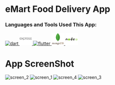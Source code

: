 # eMart Food Delivery App
<p align="left">
</p>

<h3 align="left">Languages and Tools Used This App:</h3>
<p align="left"> <a href="https://dart.dev" target="_blank" rel="noreferrer"> <img src="https://www.vectorlogo.zone/logos/dartlang/dartlang-icon.svg" alt="dart" width="40" height="40"/> </a> <a href="https://expressjs.com" target="_blank" rel="noreferrer"> <img src="https://raw.githubusercontent.com/devicons/devicon/master/icons/express/express-original-wordmark.svg" alt="express" width="40" height="40"/> </a> <a href="https://flutter.dev" target="_blank" rel="noreferrer"> <img src="https://www.vectorlogo.zone/logos/flutterio/flutterio-icon.svg" alt="flutter" width="40" height="40"/> </a> <a href="https://www.mongodb.com/" target="_blank" rel="noreferrer"> <img src="https://raw.githubusercontent.com/devicons/devicon/master/icons/mongodb/mongodb-original-wordmark.svg" alt="mongodb" width="40" height="40"/> </a> <a href="https://nodejs.org" target="_blank" rel="noreferrer"> <img src="https://raw.githubusercontent.com/devicons/devicon/master/icons/nodejs/nodejs-original-wordmark.svg" alt="nodejs" width="40" height="40"/> </a> </p>

# App ScreenShot
![screen_2](https://github.com/RDdev04/foodish/assets/76545854/2e224b45-3418-47ab-a49f-875853a338a8)
![screen_1](https://github.com/RDdev04/foodish/assets/76545854/e7a835aa-0464-4994-bf2a-6e6a8823abd9)
![screen_4](https://github.com/RDdev04/foodish/assets/76545854/aa0ed2df-c3c6-48e7-837d-5a9a8ed64914)
![screen_3](https://github.com/RDdev04/foodish/assets/76545854/c3e02e82-be02-4ec3-b180-d0422b0e3550)
